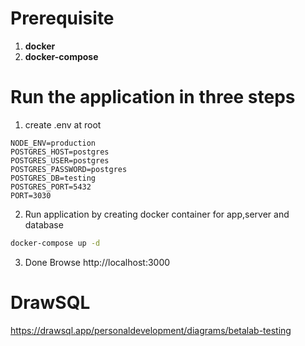 # Prerequisite

1. **docker**
2. **docker-compose**

# Run the application in three steps

1. create .env at root

```
NODE_ENV=production
POSTGRES_HOST=postgres
POSTGRES_USER=postgres
POSTGRES_PASSWORD=postgres
POSTGRES_DB=testing
POSTGRES_PORT=5432
PORT=3030
```

2. Run application by creating docker container for app,server and database

```bash
docker-compose up -d
```

3. Done
   Browse http://localhost:3000

# DrawSQL

https://drawsql.app/personaldevelopment/diagrams/betalab-testing
